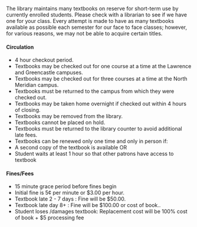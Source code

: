 The library maintains many textbooks on reserve for short-term use by currently enrolled students. Please check with a librarian to see if we have one for your class. Every attempt is made to have as many textbooks available as possible each semester for our face to face classes; however, for various reasons, we may not be able to acquire certain titles.

#### Circulation

* 4 hour checkout period.
* Textbooks may be checked out for one course at a time at the Lawrence and Greencastle campuses.
* Textbooks may be checked out for three courses at a time at the North Meridian campus.
* Textbooks must be returned to the campus from which they were checked out.
* Textbooks may be taken home overnight if checked out within 4 hours of closing.
* Textbooks may be removed from the library.
* Textbooks cannot be placed on hold.
* Textbooks must be returned to the library counter to avoid additional late fees.
* Textbooks can be renewed only one time and only in person if:
* A second copy of the textbook is available OR
* Student waits at least 1 hour so that other patrons have access to textbook
 
#### Fines/Fees

* 15 minute grace period before fines begin
* Initial fine is 5¢ per minute or $3.00 per hour.
* Textbook late 2 - 7 days : Fine will be $50.00.
* Textbook late day 8+ : Fine will be $100.00 or cost of book..
* Student loses /damages textbook: Replacement cost will be 100% cost of book + $5 processing fee
